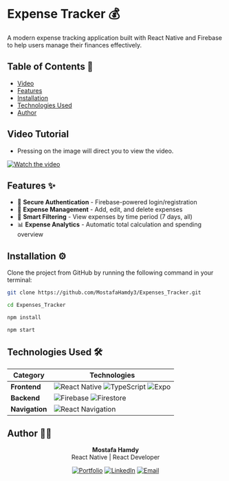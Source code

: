 # Expense Tracker 💰

A modern expense tracking application built with React Native and Firebase to help users manage their finances effectively.

## Table of Contents 📖

- [Video](#video-)
- [Features](#features-)
- [Installation](#installation-)
- [Technologies Used](#technologies-used-)
- [Author](#author-)

## Video Tutorial  
- Pressing on the image will direct you to view the video.  

[![Watch the video](https://drive.google.com/uc?export=view&id=1KfJOfvJlsT4hlNrSjf7Q4pzuKZRZ1jIG)](https://drive.google.com/file/d/15SQvvz4kO-GzhIFItHrXjXwar2LPEWFH/view?usp=sharing)

## Features ✨

- 🔐 **Secure Authentication** - Firebase-powered login/registration
- 💸 **Expense Management** - Add, edit, and delete expenses
- 📅 **Smart Filtering** - View expenses by time period (7 days, all)
- 📊 **Expense Analytics** - Automatic total calculation and spending overview

## Installation ⚙️

Clone the project from GitHub by running the following command in your terminal:

```bash
git clone https://github.com/MostafaHamdy3/Expenses_Tracker.git

cd Expenses_Tracker

npm install

npm start
```

## Technologies Used 🛠️

<div align="center">
  
| Category          | Technologies                                                                 |
|-------------------|-----------------------------------------------------------------------------|
| **Frontend**      | ![React Native](https://img.shields.io/badge/React_Native-20232A?style=for-the-badge&logo=react&logoColor=61DAFB) ![TypeScript](https://img.shields.io/badge/TypeScript-3178C6?style=for-the-badge&logo=typescript&logoColor=white) ![Expo](https://img.shields.io/badge/Expo-1B1F23?style=for-the-badge&logo=expo&logoColor=white) |
| **Backend**       | ![Firebase](https://img.shields.io/badge/Firebase-039BE5?style=for-the-badge&logo=Firebase&logoColor=white) ![Firestore](https://img.shields.io/badge/Firestore-FFCA28?style=for-the-badge&logo=firebase&logoColor=black) |
| **Navigation**    | ![React Navigation](https://img.shields.io/badge/React_Navigation-6F52FF?style=for-the-badge) |

</div>

## Author 👨‍💻

<div align="center">

**Mostafa Hamdy**  
React Native | React Developer

[![Portfolio](https://img.shields.io/badge/🌐_Portfolio-000000?style=for-the-badge&logo=vercel&logoColor=white)](https://mostafa-portfolio.vercel.app/)
[![LinkedIn](https://img.shields.io/badge/🔗_LinkedIn-0077B5?style=for-the-badge&logo=linkedin&logoColor=white)](https://www.linkedin.com/in/mostafa-7amdy/)
[![Email](https://img.shields.io/badge/📧_Email-D14836?style=for-the-badge&logo=gmail&logoColor=white)](mailto:mostafa44hamdy@gmail.com)

</div>
